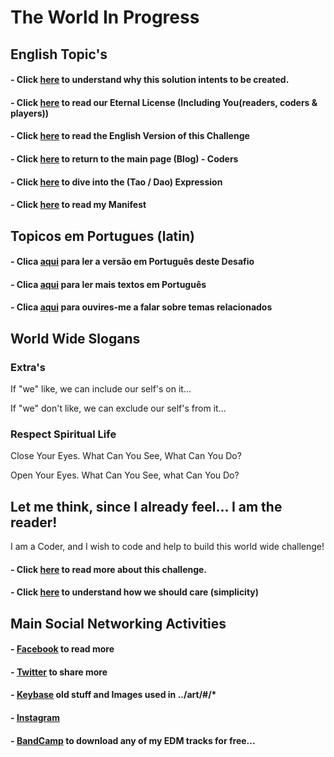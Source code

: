 # The World In Progress

## English Topic's

#### - Click [here](https://odicforcesounds.github.io/Dao/) to understand why this solution intents to be created. 

#### - Click [here](../LICENSE) to read our Eternal License (Including You(readers, coders & players))

#### - Click [here](./EN_EN/README.md) to read the English Version of this Challenge

#### - Click [here](https://wiki.odicforcesounds.com/static/src/b.html) to return to the main page (Blog) - Coders

#### - Click [here](https://wiki.odicforcesounds.com/art/#/tool/kit) to dive into the (Tao / Dao) Expression

#### - Click [here](./MANIFEST.md) to read my Manifest

## Topicos em Portugues (latin)

#### - Clica [aqui](https://odicforcesounds.github.io/Desafio-Mundial/) para ler a versão em Português deste Desafio

#### - Clica [aqui](https://odicforcesounds.github.io/Textos-Motivacionais/) para ler mais textos em Português

#### - Clica [aqui](https://www.youtube.com/channel/UCKxb1p0OzXuiAQBkiY0dCGg) para ouvires-me a falar sobre temas relacionados

## World Wide Slogans

### Extra's

If "we" like, we can include our self's on it...

If "we" don't like, we can exclude our self's from it...

### Respect Spiritual Life

Close Your Eyes. What Can You See, What Can You Do?

Open Your Eyes. What Can You See, what Can You Do?

## Let me think, since I already feel... I am the reader!

I am a Coder, and I wish to code and help to build this world wide challenge!

#### - Click [here](../plan/Questions.md) to read more about this challenge.

#### - Click [here](../plan/psudoCode.md) to understand how we should care (simplicity)

## Main Social Networking Activities

#### - [Facebook](https://www.facebook.com/odicforcesounds) to read more

#### - [Twitter](https://twitter.com/ROscarfm) to share more

#### - [Keybase](https://keybase.io/path_of_shields) old stuff and Images used in ../art/#/* 

#### - [Instagram](https://www.instagram.com/odicforcesounds/)

#### - [BandCamp](https://odicforcesounds.bandcamp.com/) to download any of my EDM tracks for free... 


